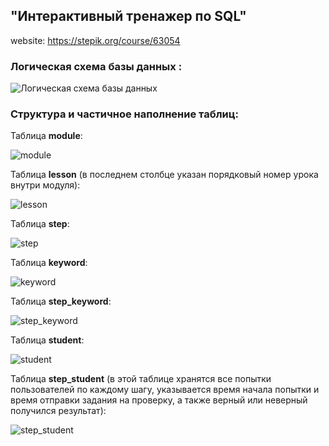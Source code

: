 ## "Интерактивный тренажер по SQL"
website: https://stepik.org/course/63054


### Логическая схема базы данных :
![Логическая схема базы данных](https://user-images.githubusercontent.com/57150607/110244593-7d4a0600-7f70-11eb-8c8e-833f3fcabfa2.png)

### Структура и частичное наполнение таблиц:

Таблица **module**:

![module](https://user-images.githubusercontent.com/57150607/110244607-9783e400-7f70-11eb-89e4-012dd1ab703e.jpg)

Таблица **lesson** (в последнем столбце указан порядковый номер урока внутри модуля):

![lesson](https://user-images.githubusercontent.com/57150607/110244628-abc7e100-7f70-11eb-9bf3-f4fb4be38e64.jpg)

Таблица **step**:

![step](https://user-images.githubusercontent.com/57150607/110244661-c8641900-7f70-11eb-8cab-e6c8d85599b2.jpg)

Таблица **keyword**:

![keyword](https://user-images.githubusercontent.com/57150607/110244668-d44fdb00-7f70-11eb-9c7a-2558e6e6ea7e.jpg)

Таблица **step_keyword**:

![step_keyword](https://user-images.githubusercontent.com/57150607/110244677-e0d43380-7f70-11eb-90c0-f2ad848fd35d.jpg)

Таблица **student**:

![student](https://user-images.githubusercontent.com/57150607/110244686-f0537c80-7f70-11eb-8f74-7fe1e696bd8e.jpg)

Таблица **step_student** 
(в этой таблице хранятся все попытки пользователей по каждому шагу, указывается время начала попытки и время отправки задания на проверку, а также верный или неверный получился результат):

![step_student](https://user-images.githubusercontent.com/57150607/110244704-0a8d5a80-7f71-11eb-8ef9-d3772f171d44.jpg)








